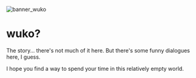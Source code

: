 ![banner_wuko](https://user-images.githubusercontent.com/67841392/230846335-8b0615a1-4e13-4aa4-9595-dcd6545ef13d.png)

# wuko?
The story... there's not much of it here. But there's some funny dialogues here, I guess.

I hope you find a way to spend your time in this relatively empty world.
